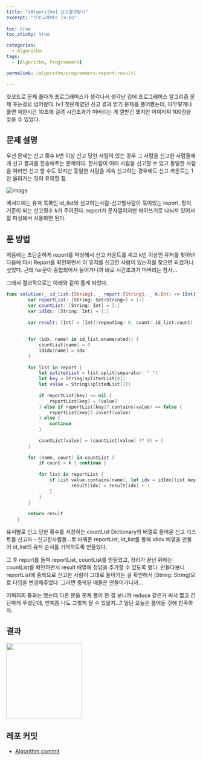 ```yaml
---
title: "[Algorithm] 신고결과받기"
excerpt: "프로그래머스 lv.01"
  
toc: true
toc_sticky: true

categories:
  - Algorithm
tags:
  - [Algorithm, Programmers]

permalink: /algorithm/programmers-report-result/

---
```


릿코드로 문제 풀다가 프로그래머스가 생각나서 생각난 김에 프로그래머스 알고리즘 문제 푸는걸로 넘어왔다. 
lv.1 첫문제였던 신고 결과 받기 문제를 풀어봤는데, 아무렇게나 풀면 제한시간 10초에 걸려 시간초과가 떠버리는 게 열받긴 했지만 어찌저찌 100점을 맞을 수 있었다.

## 문제 설명
우선 문제는 신고 횟수 k번 이상 신고 당한 사람이 있는 경우 그 사람을 신고한 사람들에게 신고 결과를 전송해주는 문제이다. 
한사람이 여러 사람을 신고할 수 있고 동일한 사람을 여러번 신고 할 수도 있지만 동일한 사람을 계속 신고하는 경우에도 신고 카운트는 1만 올라가는 것이 유의할 점.

![image](https://user-images.githubusercontent.com/22000470/179214645-89724fbd-65d6-4c1a-8fa5-f5a16cd3cd71.png)

메서드에는 유저 목록인 id_list와 신고하는사람-신고할사람이 묶여있는 report, 정지 기준이 되는 신고횟수 k가 주어진다. 
report가 문자열이지만 띄어쓰기로 나눠져 있어서 잘 파싱해서 사용하면 된다.

## 푼 방법

처음에는 초단순하게 report를 파싱해서 신고 카운트를 세고 k번 이상인 유저를 찾아낸 다음에 다시 Report를 확인하면서 이 유저를 신고한 사람이 있는지를 찾으면 되겠거니 싶었다. 
근데 for문이 중첩되어서 들어가니까 바로 시간초과가 떠버리는 참사...


그래서 결과적으로는 아래와 같이 풀게 되었다.

```swift
func solution(_ id_list:[String], _ report:[String], _ k:Int) -> [Int] {
        var reportList: [String: Set<String>] = [:]
        var countList: [String: Int] = [:]
        var idIdx: [String: Int] = [:]
        
        var result: [Int] = [Int](repeating: 0, count: id_list.count)
        
        
        for (idx, name) in id_list.enumerated() {
            countList[name] = 0
            idIdx[name] = idx
        }
        
        for list in report {
            let splitedList = list.split(separator: " ")
            let key = String(splitedList[0])
            let value = String(splitedList[1])
            
            if reportList[key] == nil {
                reportList[key] = [value]
            } else if reportList[key]?.contains(value) == false {
                reportList[key]?.insert(value)
            } else {
                continue
            }
            
            countList[value] = (countList[value] ?? 0) + 1
        }
        
        for (name, count) in countList {
            if count < k { continue }
            
            for list in reportList {
                if list.value.contains(name), let idx = idIdx[list.key] {
                        result[idx] = result[idx] + 1
                }
            }
        }
        
        return result
    }
```

유저별로 신고 당한 횟수를 저장하는 countList Dictionary와 배열로 들어온 신고 리스트를 신고자 - 신고한사람들...로 바꿔준 reportList, id_list를 통해 idIdx 배열을 만들어 id_list의 유저 순서를 기억하도록 만들었다.

그 후 report를 돌며 reportList, countList를 만들었고, 정리가 끝난 뒤에는 countList를 확인하면서 result 배열에 정답을 추가할 수 있도록 했다.
만들다보니 reportList에 중복으로 신고한 사람이 그대로 들어가는 걸 확인해서 [String: <Set>String]으로 타입을 변경해주었다. 그러면 중복된 애들은 안들어가니까...

어찌저찌 통과는 했는데 다른 분들 문제 풀이 한 걸 보니까 reduce 같은거 써서 짧고 간단하게 푸셨던데, 언제쯤 나도 그렇게 짤 수 있을지...? 일단 오늘은 풀어둔 것에 만족하자.



## 결과

<img src="https://user-images.githubusercontent.com/22000470/179214946-77aee5d4-ceb2-4295-a430-44b8c08531f0.png" width="200">


## 레포 커밋
- [Algorithm commit](https://github.com/eunjooChoi/algorithm/commit/e699baf90c6c3afee6261026407bc1ab48169e28)
